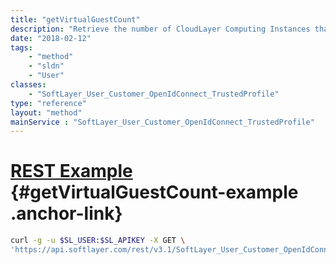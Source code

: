 ```yaml
---
title: "getVirtualGuestCount"
description: "Retrieve the number of CloudLayer Computing Instances that a portal user has access to. Portal users can have restrictions set to limit services for and to perform actions on CloudLayer Computing Instances. You can set these permissions in the portal by clicking the 'administrative' then 'user admin' links. "
date: "2018-02-12"
tags:
    - "method"
    - "sldn"
    - "User"
classes:
    - "SoftLayer_User_Customer_OpenIdConnect_TrustedProfile"
type: "reference"
layout: "method"
mainService : "SoftLayer_User_Customer_OpenIdConnect_TrustedProfile"
---
```


# [REST Example](#getVirtualGuestCount-example) <a href="/article/rest/"><i class="fas fa-question"></i></a> {#getVirtualGuestCount-example .anchor-link} 
```bash
curl -g -u $SL_USER:$SL_APIKEY -X GET \
'https://api.softlayer.com/rest/v3.1/SoftLayer_User_Customer_OpenIdConnect_TrustedProfile/{SoftLayer_User_Customer_OpenIdConnect_TrustedProfileID}/getVirtualGuestCount'
```
